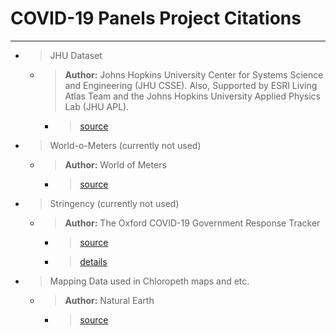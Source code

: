 # COVID-19 Panels Project Citations

---

- > JHU Dataset
  - > **Author:** Johns Hopkins University Center for Systems Science and Engineering (JHU CSSE). Also, Supported by ESRI Living Atlas Team and the Johns Hopkins University Applied Physics Lab (JHU APL).
    - > [source](https://github.com/CSSEGISandData/COVID-19)
- > World-o-Meters (currently not used)
  - > **Author:** World of Meters
    - > [source](https://www.worldometers.info/coronavirus/)
- > Stringency (currently not used)
  - > **Author:** The Oxford COVID-19 Government Response Tracker
    - > [source](https://www.bsg.ox.ac.uk/research/research-projects/coronavirus-government-response-tracker#data)
    - > [details](https://github.com/OxCGRT/covid-policy-tracker/blob/master/documentation/codebook.md)
- > Mapping Data used in Chloropeth maps and etc.
  - > **Author:** Natural Earth
    - > [source](https://www.naturalearthdata.com/downloads/110m-cultural-vectors/)